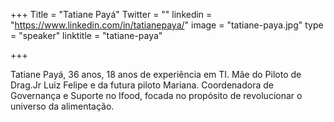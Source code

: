 +++
Title = "Tatiane Payá"
Twitter = ""
linkedin = "https://www.linkedin.com/in/tatianepaya/"
image = "tatiane-paya.jpg"
type = "speaker"
linktitle = "tatiane-paya"

+++

Tatiane Payá, 36 anos, 18 anos de experiência em TI. Mãe do Piloto de Drag.Jr Luiz Felipe e da futura piloto Mariana. Coordenadora de Governança e Suporte no Ifood, focada no propósito de revolucionar o universo da alimentação.